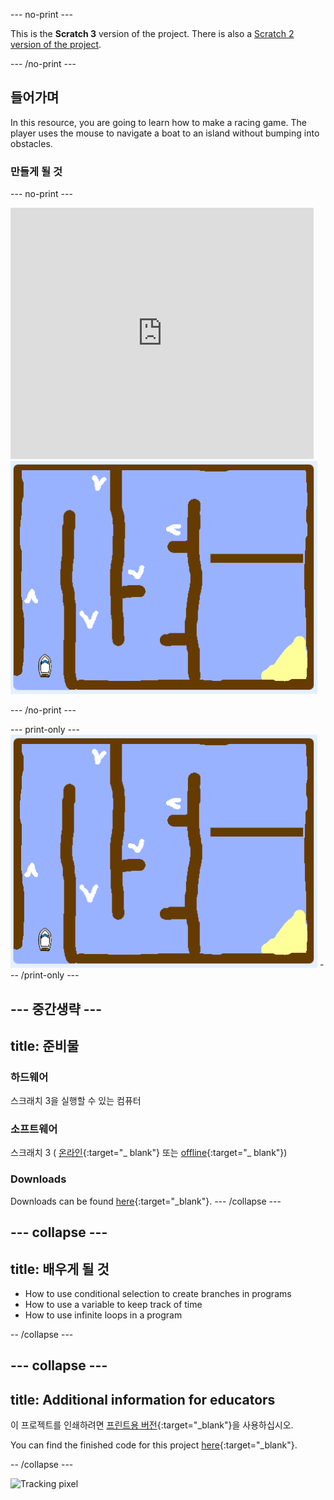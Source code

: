\--- no-print \---

This is the **Scratch 3** version of the project. There is also a [Scratch 2 version of the project](https://projects.raspberrypi.org/en/projects/boat-race-scratch2).

\--- /no-print \---

## 들어가며

In this resource, you are going to learn how to make a racing game. The player uses the mouse to navigate a boat to an island without bumping into obstacles.

### 만들게 될 것

\--- no-print \---

<div class="scratch-preview">
  <iframe allowtransparency="true" width="485" height="402" src="https://scratch.mit.edu/projects/embed/276662533/?autostart=false" frameborder="0" scrolling="no"></iframe>
  <img src="images/boat_race_demo.png">
</div>

\--- /no-print \---

\--- print-only \--- ![boat race demo](images/boat_race_demo.png) \--- /print-only \---

## \--- 중간생략 \---

## title: 준비물

### 하드웨어

스크래치 3을 실행할 수 있는 컴퓨터

### 소프트웨어

스크래치 3 ( [온라인](https://rpf.io/scratchon){:target="_ blank"} 또는 [offline](https://rpf.io/scratchoff){:target="_ blank"})

### Downloads

Downloads can be found [here](http://rpf.io/p/en/boat-race-go){:target="_blank"}. \--- /collapse \---

## \--- collapse \---

## title: 배우게 될 것

+ How to use conditional selection to create branches in programs
+ How to use a variable to keep track of time
+ How to use infinite loops in a program

-- /collapse \---

## \--- collapse \---

## title: Additional information for educators

이 프로젝트를 인쇄하려면 [프린트용 버전](https://projects.raspberrypi.org/en/projects/boat-race/print){:target="_blank"}을 사용하십시오.

You can find the finished code for this project [here](http://rpf.io/p/en/boat-race-get){:target="_blank"}.

-- /collapse \---

![Tracking pixel](https://code.org/api/hour/begin_codeclub_boatrace.png)